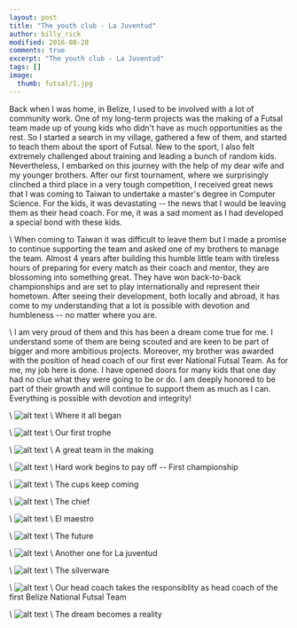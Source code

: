 ```yaml
---
layout: post
title: "The youth club - La Juventud"
author: billy_rick
modified: 2016-08-28
comments: true
excerpt: "The youth club - La Juventud"
tags: []
image:
  thumb: futsal/1.jpg
---
```


Back when I was home, in Belize, I used to be involved with a lot of community work. One of my long-term projects was the making of a Futsal team made up of young kids who didn't have as much opportunities as the rest. So I started a search in my village, gathered a few of them, and started to teach them about the sport of Futsal. New to the sport, I also felt extremely challenged about training and leading a bunch of random kids. Nevertheless, I embarked on this journey with the help of my dear wife and my younger brothers. After our first tournament, where we surprisingly clinched a third place in a very tough competition, I received great news that I was coming to Taiwan to undertake a master's degree in Computer Science. For the kids, it was devastating -- the news that I would be leaving them as their head coach. For me, it was a sad moment as I had developed a special bond with these kids.

\\
When coming to Taiwan it was difficult to leave them but I made a promise to continue supporting the team and asked one of my brothers to manage the team. Almost 4 years after building this humble little team with tireless hours of preparing for every match as their coach and mentor, they are blossoming into something great. They have won back-to-back championships and are set to play internationally and represent their hometown. After seeing their development, both locally and abroad, it has come to my understanding that a lot is possible with devotion and humbleness -- no matter where you are.

\\
I am very proud of them and this has been a dream come true for me. I understand some of them are being scouted and are keen to be part of bigger and more ambitious projects. Moreover, my brother was awarded with the position of head coach of our first ever National Futsal Team. As for me, my job here is done. I have opened doors for many kids that one day had no clue what they were going to be or do. I am deeply honored to be part of their growth and will continue to support them as much as I can. Everything is possible with devotion and integrity!

\\
![alt text](https://github.com/omarsar/omarsar.github.io/blob/master/images/futsal/1.jpg?raw=true "Github contributions")
\\
Where it all began

\\
![alt text](https://github.com/omarsar/omarsar.github.io/blob/master/images/futsal/2.jpg?raw=true "Github contributions")
\\
Our first trophe

\\
![alt text](https://github.com/omarsar/omarsar.github.io/blob/master/images/futsal/3.jpg?raw=true "Github contributions")
\\
A great team in the making

\\
![alt text](https://github.com/omarsar/omarsar.github.io/blob/master/images/futsal/4.jpg?raw=true "Github contributions")
\\
Hard work begins to pay off -- First championship

\\
![alt text](https://github.com/omarsar/omarsar.github.io/blob/master/images/futsal/5.jpg?raw=true "Github contributions")
\\
The cups keep coming

\\
![alt text](https://github.com/omarsar/omarsar.github.io/blob/master/images/futsal/6.jpg?raw=true "Github contributions")
\\
The chief

\\
![alt text](https://github.com/omarsar/omarsar.github.io/blob/master/images/futsal/7.jpg?raw=true "Github contributions")
\\
El maestro

\\
![alt text](https://github.com/omarsar/omarsar.github.io/blob/master/images/futsal/8.jpg?raw=true "Github contributions")
\\
The future

\\
![alt text](https://github.com/omarsar/omarsar.github.io/blob/master/images/futsal/9.jpg?raw=true "Github contributions")
\\
Another one for La juventud

\\
![alt text](https://github.com/omarsar/omarsar.github.io/blob/master/images/futsal/10.jpg?raw=true "Github contributions")
\\
The silverware

\\
![alt text](https://github.com/omarsar/omarsar.github.io/blob/master/images/futsal/11.jpg?raw=true "Github contributions")
\\
Our head coach takes the responsiblity as head coach of the first Belize National Futsal Team

\\
![alt text](https://github.com/omarsar/omarsar.github.io/blob/master/images/futsal/12.jpg?raw=true "Github contributions")
\\
The dream becomes a reality
